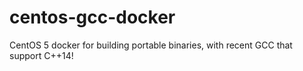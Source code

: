 # centos-gcc-docker
CentOS 5 docker for building portable binaries, with recent GCC that support C++14!
